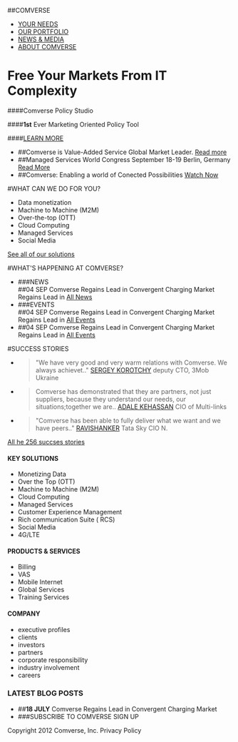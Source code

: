 ##COMVERSE 
- [YOUR NEEDS]() 
- [OUR PORTFOLIO]() 
- [NEWS & MEDIA]() 
- [ABOUT COMVERSE]() 

# **Free** Your Markets From IT **Complexity**

####Comverse Policy Studio 

####**1st** Ever Marketing Oriented Policy Tool 

####[LEARN MORE]() 

- ##Comverse is Value-Added Service Global Market Leader. [Read more]()
- ##Managed Services World Congress September 18-19 Berlin, Germany [Read More]()
- ##Comverse: Enabling a world of Conected Possibilities [Watch Now]()

#WHAT CAN WE DO FOR YOU?
- Data monetization
- Machine to Machine (M2M)
- Over-the-top (OTT)
- Cloud Computing
- Managed Services
- Social Media

[See all of our solutions]()

#WHAT'S HAPPENING AT COMVERSE?

- ###NEWS  
   ##04 SEP 
   Comverse Regains Lead in Convergent Charging Market Regains Lead in 
   [All News]()
- ###EVENTS  
   ##04 SEP 
   Comverse Regains Lead in Convergent Charging Market Regains Lead in 
   [All Events]()
- ##04 SEP 
   Comverse Regains Lead in Convergent Charging Market Regains Lead in 
   [All Events]()

#SUCCESS STORIES 
- > "We have very good and very warm relations with Comverse. We always achievet.."
   [SERGEY KOROTCHY]()
   deputy CTO, 3Mob Ukraine
- > Comverse has demonstrated that they are partners, not just suppliers, because they understand our needs, our situations;together we are..
   [ADALE KEHASSAN]()
   CIO of Multi-links
- > "Comverse has been able to fully deliver what we want and we have peers.."
    [RAVISHANKER]()
    Tata Sky CIO N.

[All he 256 succses stories]() 

#### KEY SOLUTIONS 
* Monetizing Data 
* Over the Top (OTT)
* Machine to Machine (M2M)
* Cloud Computing 
* Managed Services
* Customer Experience Management 
* Rich communication Suite ( RCS)
* Social Media 
* 4G/LTE

#### PRODUCTS & SERVICES
* Billing
* VAS
* Mobile Internet 
* Global Services
* Training Services 


#### COMPANY
* executive profiles 
* clients
* investors
* partners
* corporate responsibility
* industry involvement 
* careers

### LATEST BLOG POSTS
- ##**18 JULY** 
  Comverse Regains Lead in Convergent Charging Market 
- ###SUBSCRIBE TO COMVERSE
   SIGN UP

Copyright 2012 Comverse, Inc. Privacy Policy